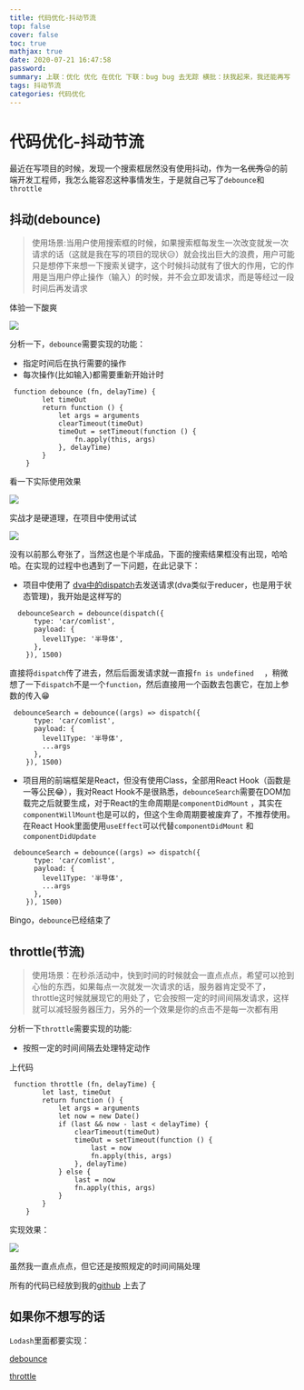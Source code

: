 ```yaml
---
title: 代码优化-抖动节流
top: false
cover: false
toc: true
mathjax: true
date: 2020-07-21 16:47:58
password:
summary: 上联：优化 优化 在优化 下联：bug bug 去无踪 横批：扶我起来，我还能再写
tags: 抖动节流
categories: 代码优化
---
```


# 代码优化-抖动节流

​	最近在写项目的时候，发现一个搜索框居然没有使用抖动，作为一名~~优秀~~😜的前端开发工程师，我怎么能容忍这种事情发生，于是就自己写了`debounce`和`throttle` 

## 抖动(debounce)

> 使用场景:当用户使用搜索框的时候，如果搜索框每发生一次改变就发一次请求的话（这就是我在写的项目的现状😥）就会找出巨大的浪费，用户可能只是想停下来想一下搜索关键字，这个时候抖动就有了很大的作用，它的作用是当用户停止操作（输入）的时候，并不会立即发请求，而是等经过一段时间后再发请求

体验一下酸爽

![](1.gif)

分析一下，`debounce`需要实现的功能：

+ 指定时间后在执行需要的操作
+ 每次操作(比如输入)都需要重新开始计时

```
 function debounce (fn, delayTime) {
        let timeOut
        return function () {
            let args = arguments
            clearTimeout(timeOut)
            timeOut = setTimeout(function () {
                fn.apply(this, args)
            }, delayTime)
        }
    }
```

看一下实际使用效果

![](2.gif)

实战才是硬道理，在项目中使用试试

![](3.gif)

没有以前那么夸张了，当然这也是个半成品，下面的搜索结果框没有出现，哈哈哈。在实现的过程中也遇到了一下问题，在此记录下：

+ 项目中使用了 [dva中的dispatch]([https://dvajs.com/guide/introduce-class.html#dispatch-%E6%96%B9%E6%B3%95](https://dvajs.com/guide/introduce-class.html#dispatch-方法))去发送请求(dva类似于reducer，也是用于状态管理)，我开始是这样写的

```
  debounceSearch = debounce(dispatch({
      type: 'car/comlist',
      payload: {
        level1Type: '半导体',
      },
    }), 1500)
```

直接将`dispatch`传了进去，然后后面发请求就一直报`fn is undefined  ` ，稍微想了一下`dispatch`不是一个`function`，然后直接用一个函数去包裹它，在加上参数的传入😁

```
 debounceSearch = debounce((args) => dispatch({
      type: 'car/comlist',
      payload: {
        level1Type: '半导体',
        ...args
      },
    }), 1500)
```

+ 项目用的前端框架是React，但没有使用Class，全部用React Hook（函数是一等公民😂），我对React Hook不是很熟悉，`debounceSearch`需要在DOM加载完之后就要生成，对于React的生命周期是`componentDidMount` ，其实在`componentWillMount`也是可以的，但这个生命周期要被废弃了，不推荐使用。在React Hook里面使用`useEffect`可以代替`componentDidMount` 和 `componentDidUpdate`

```
 debounceSearch = debounce((args) => dispatch({
      type: 'car/comlist',
      payload: {
        level1Type: '半导体',
        ...args
      },
    }), 1500)
```

Bingo，`debounce`已经结束了

## throttle(节流)

> 使用场景：在秒杀活动中，快到时间的时候就会一直点点点，希望可以抢到心怡的东西，如果每点一次就发一次请求的话，服务器肯定受不了，throttle这时候就展现它的用处了，它会按照一定的时间间隔发请求，这样就可以减轻服务器压力，另外的一个效果是你的点击不是每一次都有用

分析一下`throttle`需要实现的功能:

+ 按照一定的时间间隔去处理特定动作

上代码

```
 function throttle (fn, delayTime) {
        let last, timeOut
        return function () {
            let args = arguments
            let now = new Date()
            if (last && now - last < delayTime) {
                clearTimeout(timeOut)
                timeOut = setTimeout(function () {
                    last = now
                    fn.apply(this, args)
                }, delayTime)
            } else {
                last = now
                fn.apply(this, args)
            }
        }
    }
```

实现效果：

![](4.gif)

虽然我一直点点点，但它还是按照规定的时间间隔处理

所有的代码已经放到我的[github](https://github.com/muyeyong/-algorithm-javascript/tree/master/%E6%8A%80%E6%9C%AF%E4%BC%98%E5%8C%96/%E6%8A%96%E5%8A%A8%E8%8A%82%E6%B5%81) 上去了

## 如果你不想写的话

`Lodash`里面都要实现：

[debounce](https://www.lodashjs.com/docs/lodash.debounce) 

[throttle](https://www.lodashjs.com/docs/lodash.throttle)